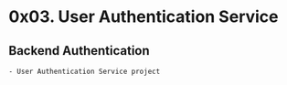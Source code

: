# 0x03. User Authentication Service

## Backend Authentication
	- User Authentication Service project 
